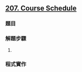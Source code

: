 ## [207. Course Schedule](https://leetcode.com/problems/course-schedule/description/?envType=study-plan-v2&envId=top-interview-150 "Title")

### 題目


### 解題步驟
1. 


### 程式實作
```JS

```
